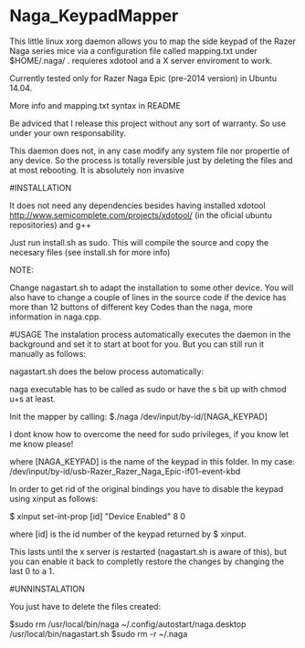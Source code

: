 # Naga_KeypadMapper
This little linux xorg daemon allows you to map the side keypad of the Razer Naga series mice via a configuration file called mapping.txt under $HOME/.naga/ . requieres xdotool and a X server enviroment to work.

Currently tested only for Razer Naga Epic (pre-2014 version) in Ubuntu 14.04.

More info and mapping.txt syntax in README

Be adviced that I release this project without any sort of warranty. So use under your own responsability.

This daemon does not, in any case modify any system file nor propertie of any device. So the process is totally reversible just by deleting the files and at most rebooting. It is absolutely non invasive


#INSTALLATION

It does not need any dependencies besides having installed xdotool http://www.semicomplete.com/projects/xdotool/  (in the oficial ubuntu repositories)
and g++

Just run install.sh as sudo.
This will compile the source and copy the necesary files (see install.sh for more info)

 NOTE:
 
Change nagastart.sh to adapt the installation to some other device. You will also have to change a couple of lines in the source code if the device has more than 12 buttons of different key Codes than the naga, more information in naga.cpp.

#USAGE
The instalation process automatically executes the daemon in the background and set it to start at boot for you. But you can still run it manually as follows:

nagastart.sh does the below process automatically:

naga executable has to be called as sudo or have the s bit up with chmod u+s at least.

Init the mapper by calling: $./naga /dev/input/by-id/[NAGA_KEYPAD]

I dont know how to overcome the need for sudo privileges, if you know let me know please!

where [NAGA_KEYPAD] is the name of the keypad in this folder. 
In my case:   /dev/input/by-id/usb-Razer_Razer_Naga_Epic-if01-event-kbd

In order to get rid of the original bindings you have to disable the keypad using xinput as follows:

$ xinput set-int-prop [id] "Device Enabled" 8 0

where [id] is the id number of the keypad returned by $ xinput.

This lasts until the x server is restarted (nagastart.sh is aware of this), but you can enable it back to completly restore the changes by changing the last 0 to a 1.

#UNNINSTALATION

You just have to delete the files created:

$sudo rm /usr/local/bin/naga ~/.config/autostart/naga.desktop /usr/local/bin/nagastart.sh
$sudo rm -r ~/.naga
